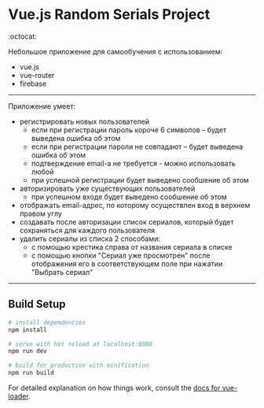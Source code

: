 # Vue.js Random Serials Project

:octocat:

Небольшое приложение для самообучения с использованием:
* vue.js
* vue-router
* firebase

---

Приложение умеет:
* регистрировать новых пользователей
  + если при регистрации пароль короче 6 символов – будет выведена ошибка об этом
  + если при регистрации пароли не совпадают – будет выведена ошибка об этом
  + подтверждение email-а не требуется - можно использовать любой
  + при успешной регистрации будет выведено сообшение об этом
* авторизировать уже существующих пользователей
  + при успешном входе будет выведено сообшение об этом
* отображать email-адрес, по которому осуществлен вход в верхнем правом углу
* создавать после авторизации список сериалов, который будет сохраняться для каждого пользователя
* удалить сериалы из списка 2 способами:
  + с помощью крестика справа от названия сериала в списке
  + с помощью кнопки "Сериал уже просмотрен" после отображения его в соответствующем поле при нажатии "Выбрать сериал"  

---

## Build Setup

``` bash
# install dependencies
npm install

# serve with hot reload at localhost:8080
npm run dev

# build for production with minification
npm run build
```

For detailed explanation on how things work, consult the [docs for vue-loader](http://vuejs.github.io/vue-loader).
